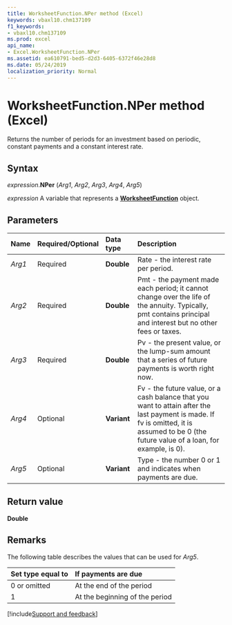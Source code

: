 ```yaml
---
title: WorksheetFunction.NPer method (Excel)
keywords: vbaxl10.chm137109
f1_keywords:
- vbaxl10.chm137109
ms.prod: excel
api_name:
- Excel.WorksheetFunction.NPer
ms.assetid: ea610791-bed5-d2d3-6405-6372f46e28d8
ms.date: 05/24/2019
localization_priority: Normal
---
```



# WorksheetFunction.NPer method (Excel)

Returns the number of periods for an investment based on periodic, constant payments and a constant interest rate.


## Syntax

_expression_.**NPer** (_Arg1_, _Arg2_, _Arg3_, _Arg4_, _Arg5_)

_expression_ A variable that represents a **[WorksheetFunction](Excel.WorksheetFunction.md)** object.


## Parameters

|Name|Required/Optional|Data type|Description|
|:-----|:-----|:-----|:-----|
| _Arg1_|Required| **Double**|Rate - the interest rate per period.|
| _Arg2_|Required| **Double**|Pmt - the payment made each period; it cannot change over the life of the annuity. Typically, pmt contains principal and interest but no other fees or taxes.|
| _Arg3_|Required| **Double**|Pv - the present value, or the lump-sum amount that a series of future payments is worth right now.|
| _Arg4_|Optional| **Variant**|Fv - the future value, or a cash balance that you want to attain after the last payment is made. If fv is omitted, it is assumed to be 0 (the future value of a loan, for example, is 0).|
| _Arg5_|Optional| **Variant**|Type - the number 0 or 1 and indicates when payments are due.|

## Return value

**Double**


## Remarks

The following table describes the values that can be used for _Arg5_.

|Set type equal to|If payments are due|
|:-----|:-----|
|0 or omitted|At the end of the period|
|1|At the beginning of the period|



[!include[Support and feedback](~/includes/feedback-boilerplate.md)]